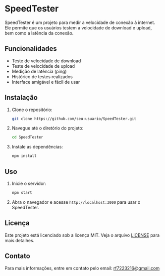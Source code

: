 
# SpeedTester

SpeedTester é um projeto para medir a velocidade de conexão à internet. Ele permite que os usuários testem a velocidade de download e upload, bem como a latência da conexão.

## Funcionalidades

- Teste de velocidade de download
- Teste de velocidade de upload
- Medição de latência (ping)
- Histórico de testes realizados
- Interface amigável e fácil de usar

## Instalação

1. Clone o repositório:
    ```sh
    git clone https://github.com/seu-usuario/SpeedTester.git
    ```
2. Navegue até o diretório do projeto:
    ```sh
    cd SpeedTester
    ```
3. Instale as dependências:
    ```sh
    npm install
    ```

## Uso

1. Inicie o servidor:
    ```sh
    npm start
    ```
2. Abra o navegador e acesse `http://localhost:3000` para usar o SpeedTester.

## Licença

Este projeto está licenciado sob a licença MIT. Veja o arquivo [LICENSE](LICENSE) para mais detalhes.

## Contato

Para mais informações, entre em contato pelo email: rf7223216@gmail.com
